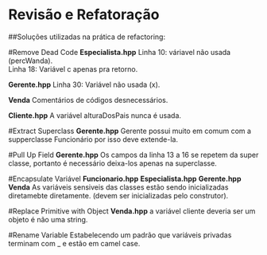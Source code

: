# Revisão e Refatoração


##Soluções utilizadas na prática de refactoring:

#Remove Dead Code
**Especialista.hpp**
    Linha 10: váriavel não usada (percWanda).   
    Linha 18: Variável c apenas pra retorno.

**Gerente.hpp**
    Linha 30: Variável não usada (x).

**Venda**
    Comentários de códigos desnecessários.

**Cliente.hpp**
    A variável alturaDosPais nunca é usada.

#Extract Superclass
**Gerente.hpp**
    Gerente possui muito em comum com a supperclasse Funcionário por isso deve extende-la.

#Pull Up Field
**Gerente.hpp**
    Os campos da linha 13 a 16 se repetem da super classe, portanto é necessário deixa-los apenas na superclasse.

#Encapsulate Variável
**Funcionario.hpp**
**Especialista.hpp**
**Gerente.hpp**
**Venda**
    As variáveis sensiveis das classes estão sendo inicializadas diretamebte diretamente. (devem ser inicializadas pelo construtor).

#Replace Primitive with Object
**Venda.hpp**
    a variável cliente deveria ser um objeto é não uma string.

#Rename Variable
    Estabelecendo um padrão que variáveis privadas terminam com _ e estão em camel case.